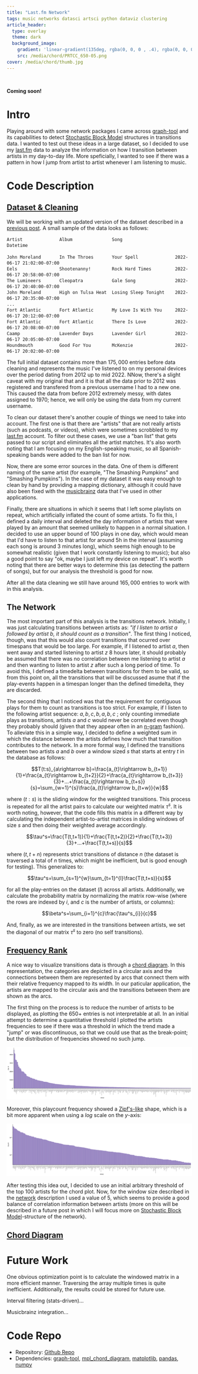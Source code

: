 ```yaml
---
title: "Last.fm Network"
tags: music networks datasci artsci python dataviz clustering
article_header:
  type: overlay
  theme: dark
  background_image:
    gradient: 'linear-gradient(135deg, rgba(0, 0, 0 , .4), rgba(0, 0, 0, .4))'
    src: /media/chord/PRTCC_650-05.png
cover: /media/chord/thumb.jpg
---
```


<br>

**Coming soon!**

<!--more-->

# Intro

Playing around with some network packages I came across [graph-tool](https://graph-tool.skewed.de/) and its capabilities to detect [Stochastic Block Model](https://graph-tool.skewed.de/static/doc/demos/inference/inference.html#the-stochastic-block-model-sbm) structures in transitions data. I wanted to test out these ideas in a large dataset, so I decided to use my [last.fm](https://www.last.fm/) data to analyze the information on how I transition between artists in my day-to-day life. More speficially, I wanted to see if there was a pattern in how I jump from artist to artist whenever I am listening to music.

# Code Description

## [Dataset & Cleaning](https://github.com/Chipdelmal/LastfmViz/blob/master/cleanDataframe.py)

We will be working with an updated version of the dataset described in a [previous post](/artsci/2019-12-10-LastfmViz.html). A small sample of the data looks as follows:

```
Artist              Album               Song                    Datetime

John Moreland       In The Throes       Your Spell              2022-06-17 21:02:00-07:00
Eels                Shootenanny!        Rock Hard Times         2022-06-17 20:58:00-07:00
The Lumineers       Cleopatra           Gale Song               2022-06-17 20:40:00-07:00
John Moreland       High on Tulsa Heat  Losing Sleep Tonight    2022-06-17 20:35:00-07:00
...
Fort Atlantic       Fort Atlantic       My Love Is With You     2022-06-17 20:12:00-07:00
Fort Atlantic       Fort Atlantic       There Is Love           2022-06-17 20:08:00-07:00
Caamp               Lavender Days       Lavender Girl           2022-06-17 20:05:00-07:00
Houndmouth          Good For You        McKenzie                2022-06-17 20:02:00-07:00
```

The full initial dataset contains more than $175,000$ entries before data cleaning and represents the music I've listened to on my personal devices over the period dating from 2012 up to mid 2022. NNow, there's a slight caveat with my original that and it is that all the data prior to 2012 was registered and transfered from a previous username I had to a new one. This caused the data from before 2012 extremely messy, with dates assigned to 1970; hence, we will only be using the data from my current username.

To clean our dataset there's another couple of things we need to take into account. The first one is that there are "artists" that are not really artists (such as podcasts, or videos), which were sometimes scrobbled to my [last.fm](https://www.last.fm/) account. To filter out these cases, we use a "ban list" that gets passed to our script and eliminates all the artist matches. It's also worth noting that I am focusing on my English-speaking music, so all Spanish-speaking bands were added to the ban list for now.

Now, there are some error sources in the data. One of them is different naming of the same artist (for example, "The Smashing Pumpkins" and "Smashing Pumpkins"). In the case of my dataset it was easy enough to clean by hand by providing a mapping dictionary, although it could have also been fixed with the [musicbrainz](https://musicbrainz.org/) data that I've used in other applications.

Finally, there are situations in which it seems that I left some playlists on repeat, which artificially inflated the count of some artists. To fix this, I defined a daily interval and deleted the day information of artists that were played by an amount that seemed unlikely to happen in a normal situation. I decided to use an upper bound of 100 plays in one day, which would mean that I'd have to listen to that artist for around 5h in the interval (assuming each song is around 3 minutes long), which seems high enough to be somewhat realistic (given that I work constantly listening to music); but also a good point to say "ok, maybe I just left my device on repeat". It's worth noting that there are better ways to determine this (as detecting the pattern of songs), but for our analysis the threshold is good for now.

After all the data cleaning we still have around $165,000$ entries to work with in this analysis.

## The Network

The most important part of this analysis is the transitions network. Initially, I was just calculating transitions between artists as: _"if I listen to artist $a$ followed by artist $b$, it should count as a transition"_. The first thing I noticed, though, was that this would also count transitions that ocurred over timespans that would be too large. For example, if I listened to artist $a$, then went away and started listening to artist $z$ 8 hours later, it should probably be assumed that there was no correlation between me listening to artist $a$ and then wanting to listen to artist $z$ after such a long period of time. To avoid this, I defined a timedelta between transitions for them to be valid, so from this point on, all the transitions that will be discussed asume that if the play-events happen in a timespan longer than the defined timedelta, they are discarded.

The second thing that I noticed was that the requirement for contiguous plays for them to count as transitions is too strict. For example, if I listen to the following artist sequence: $a,b,c,b,a,b,c$ ; only counting immediate plays as transitions, artists $a$ and $c$ would never be correlated even though they probably should (given that they appear often in an [n-gram](https://en.wikipedia.org/wiki/N-gram) fashion). To alleviate this in a simple way, I decided to define a weighted sum in which the distance between the artists defines how much that transition contributes to the network. In a more formal way, I defined the transitions between two artists $a$ and $b$ over a window sized $s$ that starts at entry $t$ in the database as follows:

$$T(t:s)_{a\rightarrow b}=\frac{a_{t}\rightarrow b_{t+1}}{1}+\frac{a_{t}\rightarrow b_{t+2}}{2}+\frac{a_{t}\rightarrow b_{t+3}}{3}+...+\frac{a_{t}\rightarrow b_{t+s}}{s}=\sum_{w=1}^{s}\frac{a_{t}\rightarrow b_{t+w}}{w}$$

where $(t:s)$ is the sliding window for the weighted transitions. This process is repeated for all the artist pairs to calculate our weighted matrix $\tau^s$. It is worth noting, however, that the code fills this matrix in a different way by calculating the independent artist-to-artist matrices in sliding windows of size $s$ and then doing their weighted average accordingly.

$$\tau^s=\frac{T(t,t+1)}{1}+\frac{T(t,t+2)}{2}+\frac{T(t,t+3)}{3}+...+\frac{T(t,t+s)}{s}$$

where $(t,t+n)$ represents strict transitions of distance $n$ (the dataset is traversed a total of $n$ times, which might be inefficient, but is good enough for testing). This generalizes to:

$$\tau^s=\sum_{s=1}^{w}\sum_{t=1}^{l}\frac{T(t,t+s)}{s}$$

for all the play-entries on the dataset ($l$) across all artists. Additionally, we calculate the probability matrix by normalizing the matrix row-wise (where the rows are indexed by $i$, and $c$ is the number of artists, or columns):

$$\beta^s=\sum_{i=1}^{c}\frac{\tau^s_{i}}{c}$$

And, finally, as we are interested in the transitions between artists, we set the diagonal of our matrix $\tau^s$ to zero (no self transitions).


## [Frequency Rank](https://github.com/Chipdelmal/LastfmViz/blob/master/transitions.py)

A nice way to visualize transitions data is through a [chord diagram](https://en.wikipedia.org/wiki/Chord_diagram_(information_visualization)). In this representation, the categories are depicted in a circular axis and the connections between them are represented by arcs that connect them with their relative frequency mapped to its width. In our paticular application, the artists are mapped to the circular axis and the transitions between them are shown as the arcs.

The first thing on the process is to reduce the number of artists to be displayed, as plotting the $650+$  entries is not interpretable at all. In an initial attempt to determine a quantitative threshold I plotted the artists frequencies to see if there was a threshold in which the trend made a "jump" or was discontinuous, so that we could use that as the break-point; but the distribution of frequencies showed no such jump. 

![](../media/chord/FrequencyLin_350-05.png)

Moreover, this playcount frequency showed a [Zipf's-like](https://en.wikipedia.org/wiki/Zipf%27s_law) shape, which is a bit more apparent when using a $log$ scale on the $y$-axis:

![](../media/chord/FrequencyLog_350-05.png)

After testing this idea out, I decided to use an initial arbitrary threshold of the top $100$ artists for the chord plot. Now, for the window size described in the [network](#the-network) description I used a value of $5$, which seems to provide a good balance of correlation information between artists (more on this will be described in a future post in which I will focus more on [Stochastic Block Model]([#nested-sbm](https://graph-tool.skewed.de/static/doc/demos/inference/inference.html#the-stochastic-block-model-sbm))-structure of the network).

## [Chord Diagram](https://github.com/Chipdelmal/LastfmViz/blob/master/transitions.py)





# Future Work

One obvious optimization point is to calculate the windowed matrix in a more efficient manner. Traversing the array multiple times is quite inefficient. Additionally, the results could be stored for future use.

Interval filtering (stats-driven)... 

Musicbrainz integration...

# Code Repo

* Repository: [Github Repo](https://github.com/Chipdelmal/LastfmViz)
* Dependencies: [graph-tool](https://graph-tool.skewed.de/), [mpl_chord_diagram](https://codeberg.org/tfardet/mpl_chord_diagram), [matplotlib](https://matplotlib.org/), [pandas](https://pandas.pydata.org/), [numpy](https://numpy.org/)